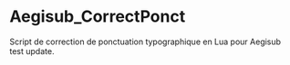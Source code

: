 # Aegisub_CorrectPonct
Script de correction de ponctuation typographique en Lua pour Aegisub
test update.